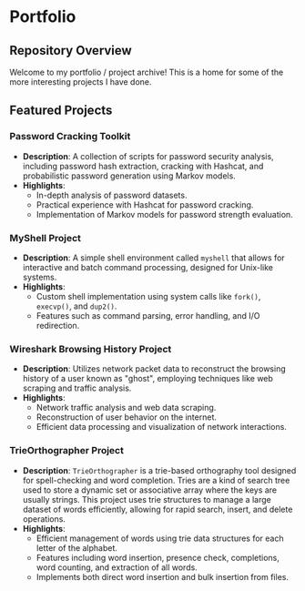 # Portfolio

## Repository Overview
Welcome to my portfolio / project archive! This is a home for some of the more interesting projects I have done.

## Featured Projects

### Password Cracking Toolkit
- **Description**: A collection of scripts for password security analysis, including password hash extraction, cracking with Hashcat, and probabilistic password generation using Markov models.
- **Highlights**:
  - In-depth analysis of password datasets.
  - Practical experience with Hashcat for password cracking.
  - Implementation of Markov models for password strength evaluation.

### MyShell Project
- **Description**: A simple shell environment called `myshell` that allows for interactive and batch command processing, designed for Unix-like systems.
- **Highlights**:
  - Custom shell implementation using system calls like `fork()`, `execvp()`, and `dup2()`.
  - Features such as command parsing, error handling, and I/O redirection.

### Wireshark Browsing History Project
- **Description**: Utilizes network packet data to reconstruct the browsing history of a user known as "ghost", employing techniques like web scraping and traffic analysis.
- **Highlights**:
  - Network traffic analysis and web data scraping.
  - Reconstruction of user behavior on the internet.
  - Efficient data processing and visualization of network interactions.

### TrieOrthographer Project
- **Description**: `TrieOrthographer` is a trie-based orthography tool designed for spell-checking and word completion. Tries are a kind of search tree used to store a dynamic set or associative array where the keys are usually strings. This project uses trie structures to manage a large dataset of words efficiently, allowing for rapid search, insert, and delete operations.
- **Highlights**:
  - Efficient management of words using trie data structures for each letter of the alphabet.
  - Features including word insertion, presence check, completions, word counting, and extraction of all words.
  - Implements both direct word insertion and bulk insertion from files.

